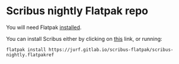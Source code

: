 # Scribus nightly Flatpak repo

You will need Flatpak [installed](http://flatpak.org/getting.html).

You can install Scribus either by clicking on [this](https://jurf.gitlab.io/scribus-flatpak/scribus-nightly.flatpakref) link, or running:

    flatpak install https://jurf.gitlab.io/scribus-flatpak/scribus-nightly.flatpakref
